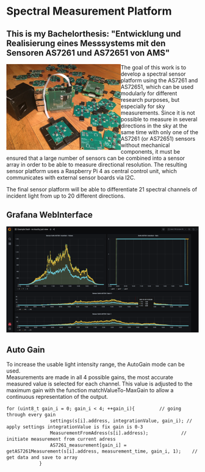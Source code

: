 # Spectral Measurement Platform
## This is my Bachelorthesis: "Entwicklung und Realisierung eines Messsystems mit den Sensoren AS7261 und AS72651 von AMS"


<img align="left" src="https://github.com/LennardBoediger/Bachelorarbeit/blob/master/Latex/Bachelorarbeit/img/Fancy-Product.JPG" width="300"/>
The goal of this work is to develop a spectral sensor platform using the AS7261 and AS72651, which can be used modularly for different 
research purposes, but especially for sky measurements. Since it is not possible to measure in several directions in the sky at the same 
time with only one of the AS7261 (or AS72651) sensors without mechanical components, it must be ensured that a large number of sensors can be 
combined into a sensor array in order to be able to measure directional resolution. The resulting sensor platform uses a Raspberry Pi 4 as central 
control unit, which communicates with external sensor boards via I2C.

The final sensor platform will be able to differentiate 21 spectral channels of incident light from up to 20 different directions.


## Grafana WebInterface 

<img src="https://github.com/LennardBoediger/Bachelorarbeit/blob/master/Latex/Bachelorarbeit/img/Grafana-Product.jpg" alt="left" width="700"/>

## Auto Gain
To increase the usable light intensity range, the AutoGain mode can be used.</br>
Measurements are made in all 4 possible gains, the most accurate measured value is selected for each channel. This value is adjusted to the maximum gain with the function matchValueTo-MaxGain to allow a continuous representation of the output.
```
for (uint8_t gain_i = 0; gain_i < 4; ++gain_i){         // going through every gain
                settings(s[i].address, integrationValue, gain_i); // apply settings integrationValue is fix gain is 0-3
                MeasurementFromAdress(s[i].address);            // initiate measurement from current adress
                AS7261_measurement[gain_i] = getAS7261Measurement(s[i].address, measurement_time, gain_i, 1);    // get data and save to array
            }
            
```
